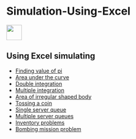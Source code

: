 # Simulation-Using-Excel
<td align="center" width="96">
      <a>
        <img src="https://seeklogo.com/images/E/excel-logo-974BFF9CB9-seeklogo.com.png" width="40"/>
      </a>
</td>

## Using Excel simulating 
- [Finding value of pi](https://github.com/ishubhamkr/Simulation-Using-Excel/blob/main/value%20of%20pi.xlsx)
- [Area under the curve](https://github.com/ishubhamkr/Simulation-Using-Excel/blob/main/Area%20under%20the%20curve.xlsx)
- [Double integration](https://github.com/ishubhamkr/Simulation-Using-Excel/blob/main/Double%20integration.xlsx)
- [Multiple integration](https://github.com/ishubhamkr/Simulation-Using-Excel/blob/main/Multiple%20integration.xlsx)
- [Area of irregular shaped body](https://github.com/ishubhamkr/Simulation-Using-Excel/blob/main/Area%20of%20irregular%20shaped%20body.xlsx)
- [Tossing a coin](https://github.com/ishubhamkr/Simulation-Using-Excel/blob/main/Tossing%20a%20coin.xlsx)
- [Single server queue](https://github.com/ishubhamkr/Simulation-Using-Excel/blob/main/Single%20Server%20Queue.xlsx)
- [Multiple server queues](https://github.com/ishubhamkr/Simulation-Using-Excel/blob/main/Multiple%20server%20Queue.xlsx)
- [Inventory problems](https://github.com/ishubhamkr/Simulation-Using-Excel/blob/main/inventory%20problem.xlsx)
- [Bombing mission problem](https://github.com/ishubhamkr/Simulation-Using-Excel/blob/main/Bombing%20mission%20problem.xlsx)
